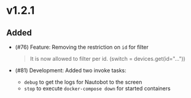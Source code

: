 # v1.2.1

## Added

- (#76) Feature: Removing the restriction on `id` for filter
  > It is now allowed to filter per id. (switch = devices.get(id="..."))

- (#81) Development: Added two invoke tasks:
  - `debug` to get the logs for Nautobot to the screen
  - `stop` to execute `docker-compose down` for started containers
